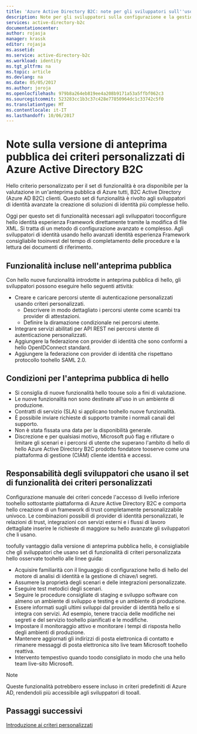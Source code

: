 ```yaml
---
title: 'Azure Active Directory B2C: note per gli sviluppatori sull''uso dei criteri personalizzati | Microsoft Docs'
description: Note per gli sviluppatori sulla configurazione e la gestione di Azure AD B2C con criteri personalizzati
services: active-directory-b2c
documentationcenter: 
author: rojasja
manager: krassk
editor: rojasja
ms.assetid: 
ms.service: active-directory-b2c
ms.workload: identity
ms.tgt_pltfrm: na
ms.topic: article
ms.devlang: na
ms.date: 05/05/2017
ms.author: joroja
ms.openlocfilehash: 979b8a264eb819ee4a208b9171a53a5ffbf062c3
ms.sourcegitcommit: 523283cc1b3c37c428e77850964dc1c33742c5f0
ms.translationtype: MT
ms.contentlocale: it-IT
ms.lasthandoff: 10/06/2017
---
```

# <a name="release-notes-for-azure-active-directory-b2c-custom-policy-public-preview"></a>Note sulla versione di anteprima pubblica dei criteri personalizzati di Azure Active Directory B2C
Hello criterio personalizzato per il set di funzionalità è ora disponibile per la valutazione in un'anteprima pubblica di Azure tutti, B2C Active Directory (Azure AD B2C) clienti. Questo set di funzionalità è rivolto agli sviluppatori di identità avanzate la creazione di soluzioni di identità più complesse hello.  

Oggi per questo set di funzionalità necessari agli sviluppatori tooconfigure hello identità esperienza Framework direttamente tramite la modifica di file XML. Si tratta di un metodo di configurazione avanzato e complesso. Agli sviluppatori di identità usando hello avanzati identità esperienza Framework consigliabile tooinvest del tempo di completamento delle procedure e la lettura dei documenti di riferimento. 

## <a name="features-included-in-this-public-preview"></a>Funzionalità incluse nell'anteprima pubblica
Con hello nuove funzionalità introdotte in anteprima pubblica di hello, gli sviluppatori possono eseguire hello seguenti attività:<br>

* Creare e caricare percorsi utente di autenticazione personalizzati usando criteri personalizzati. 
   * Descrivere in modo dettagliato i percorsi utente come scambi tra provider di attestazioni. 
   * Definire la diramazione condizionale nei percorsi utente. 
* Integrare servizi abilitati per API REST nei percorsi utente di autenticazione personalizzati.  
* Aggiungere la federazione con provider di identità che sono conformi a hello OpenIDConnect standard. <br>
* Aggiungere la federazione con provider di identità che rispettano protocollo toohello SAML 2.0. 

## <a name="terms-of-hello-public-preview"></a>Condizioni per l'anteprima pubblica di hello

* Si consiglia di nuove funzionalità hello toouse solo a fini di valutazione.<br>
* Le nuove funzionalità non sono destinate all'uso in un ambiente di produzione.<br>
* Contratti di servizio (SLA) si applicano toohello nuove funzionalità. <br>
* È possibile inviare richieste di supporto tramite i normali canali del supporto. <br>
* Non è stata fissata una data per la disponibilità generale.<br>
* Discrezione e per qualsiasi motivo, Microsoft può flag e rifiutare o limitare gli scenari e i percorsi di utente che superano l'ambito di hello di hello Azure Active Directory B2C prodotto fondatore tooserve come una piattaforma di gestione (CIAM) cliente identità e accessi.

## <a name="responsibilities-of-custom-policy-feature-set-developers"></a>Responsabilità degli sviluppatori che usano il set di funzionalità dei criteri personalizzati
Configurazione manuale dei criteri concede l'accesso di livello inferiore toohello sottostante piattaforma di Azure Active Directory B2C e comporta hello creazione di un framework di trust completamente personalizzabile univoco. Le combinazioni possibili di provider di identità personalizzati, le relazioni di trust, integrazioni con servizi esterni e i flussi di lavoro dettagliate inserire le richieste di maggiore su hello avanzate gli sviluppatori che li usano.

toofully vantaggio dalla versione di anteprima pubblica hello, è consigliabile che gli sviluppatori che usano set di funzionalità di criteri personalizzata hello osservate toohello alle linee guida:
* Acquisire familiarità con il linguaggio di configurazione hello di hello del motore di analisi di identità e la gestione di chiave/i segreti.
* Assumere la proprietà degli scenari e delle integrazioni personalizzate.
* Eseguire test metodici degli scenari.
* Seguire le procedure consigliate di staging e sviluppo software con almeno un ambiente di sviluppo e testing e un ambiente di produzione.
* Essere informati sugli ultimi sviluppi dal provider di identità hello e si integra con servizi. Ad esempio, tenere traccia delle modifiche nei segreti e del servizio toohello pianificati e le modifiche.
* Impostare il monitoraggio attivo e monitorare i tempi di risposta hello degli ambienti di produzione.
* Mantenere aggiornati gli indirizzi di posta elettronica di contatto e rimanere messaggi di posta elettronica sito live team Microsoft toohello reattiva.
* Intervento tempestivo quando toodo consigliato in modo che una hello team live-sito Microsoft. 


>[!NOTE]
>Queste funzionalità potrebbero essere incluso in criteri predefiniti di Azure AD, rendendoli più accessibile agli sviluppatori di tooall.

## <a name="next-steps"></a>Passaggi successivi
[Introduzione ai criteri personalizzati](active-directory-b2c-get-started-custom.md)

